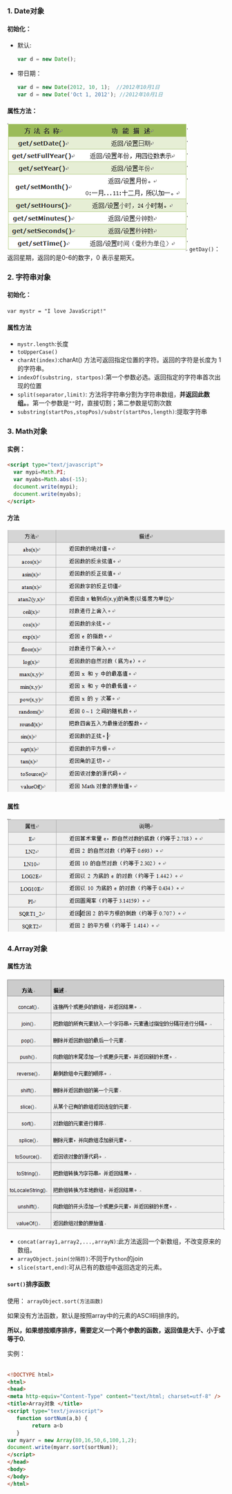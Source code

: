 ### 1. Date对象

#### 初始化：
- 默认:
    ```javascript
    var d = new Date();
    ```

- 带日期：
    ```javascript
    var d = new Date(2012, 10, 1);  //2012年10月1日
    var d = new Date('Oct 1, 2012'); //2012年10月1日
    ```

#### 属性方法：
![](初识js对象/Date.jpg)
`getDay()`：返回星期，返回的是0-6的数字，0 表示星期天。

### 2. 字符串对象
#### 初始化：
`var mystr = "I love JavaScript!"`

#### 属性方法

- `mystr.length`:长度
- `toUpperCase()`
- `charAt(index)`:charAt() 方法可返回指定位置的字符。返回的字符是长度为 1 的字符串。
- `indexOf(substring, startpos)`:第一个参数必选。返回指定的字符串首次出现的位置
- `split(separator,limit)`: 方法将字符串分割为字符串数组，**并返回此数组。**。第一个参数是`""`时，直接切割；第二参数是切割次数
- `substring(startPos,stopPos)/substr(startPos,length)`:提取字符串

### 3. Math对象

#### 实例：
```html
<script type="text/javascript">
  var mypi=Math.PI; 
  var myabs=Math.abs(-15);
  document.write(mypi);
  document.write(myabs);
</script>
```

#### 方法
![](初识js对象/Math方法.jpg)

#### 属性
![](初识js对象/Math属性.jpg)

### 4.Array对象

#### 属性方法
![](初识js对象/Array.jpg)

- `concat(array1,array2,...,arrayN)`:此方法返回一个新数组，不改变原来的数组。
- `arrayObject.join(分隔符)`:不同于`Python`的join
- `slice(start,end)`:可从已有的数组中返回选定的元素。

#### `sort()`排序函数
使用： `arrayObject.sort(方法函数)`

如果没有方法函数，默认是按照array中的元素的ASCII码排序的。

**所以，如果想按顺序排序，需要定义一个两个参数的函数，返回值是大于、小于或等于0.**

实例：
```html

<!DOCTYPE html>
<html>
<head>
<meta http-equiv="Content-Type" content="text/html; charset=utf-8" />
<title>Array对象 </title>
<script type="text/javascript">
   function sortNum(a,b) {
        return a<b
   }
var myarr = new Array(80,16,50,6,100,1,2);
document.write(myarr.sort(sortNum));
</script>
</head>
<body>
</body>
</html>
```
